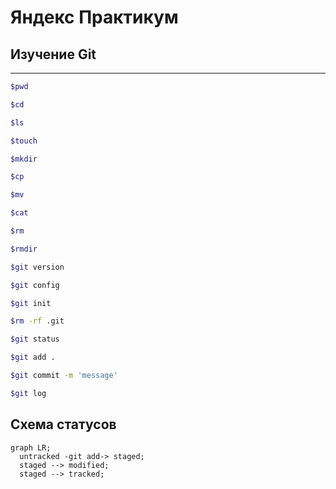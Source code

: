 # Яндекс Практикум  
## Изучение Git
---
```bash
$pwd
```
```bash
$cd
```
```bash
$ls
```
```bash
$touch
```
```bash
$mkdir
```
```bash
$cp
```
```bash
$mv
```
```bash
$cat
```
```bash
$rm
```
```bash
$rmdir
```
```bash
$git version
```
```bash
$git config
```
```bash
$git init
```
```bash
$rm -rf .git
```
```bash
$git status
```
```bash
$git add .
```
```bash
$git commit -m 'message'
```

```bash
$git log
```

## Схема статусов

```mermaid
graph LR;
  untracked -git add-> staged;
  staged --> modified;
  staged --> tracked;
```
